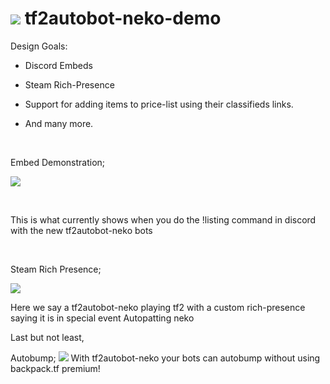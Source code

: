 ![](https://raw.githubusercontent.com/joe20050108/tf2autobot-neko-goals/main/logo25.png) tf2autobot-neko-demo
====================

Design Goals:

-   Discord Embeds

-   Steam Rich-Presence

-   Support for adding items to price-list using their classifieds links.

-   And many more.

 

Embed Demonstration;

![](https://raw.githubusercontent.com/joe20050108/tf2autobot-neko-goals/main/demo0.png)

 

This is what currently shows when you do the !listing command in discord with
the new tf2autobot-neko bots

 

Steam Rich Presence;

![](https://raw.githubusercontent.com/joe20050108/tf2autobot-neko-goals/main/demo2.png)

Here we say a tf2autobot-neko playing tf2 with a custom rich-presence saying it
is in special event Autopatting neko



Last but not least,

Autobump;
![](https://raw.githubusercontent.com/joe20050108/tf2autobot-neko-goals/main/demo4.png)
With tf2autobot-neko your bots can autobump without using backpack.tf premium!

